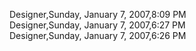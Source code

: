 ﻿Designer,Sunday, January 7, 2007,8:09 PM  Designer,Sunday, January 7, 2007,6:27 PM  Designer,Sunday, January 7, 2007,6:26 PM